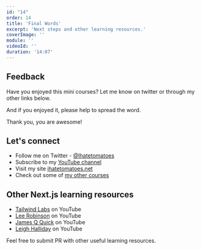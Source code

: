 ```yaml
---
id: "14"
order: 14
title: 'Final Words'
excerpt: 'Next steps and other learning resources.'
coverImage: ''
module: ''
videoId: ''
duration: '14:07'
---
```


## Feedback

Have you enjoyed this mini courses? Let me know on twitter or through my other links below.

And if you enjoyed it, please help to spread the word.

Thank you, you are awesome!

## Let's connect

- Follow me on Twitter - [@Ihatetomatoes](https://twitter.com/ihatetomatoes)
- Subscribe to my [YouTube channel](https://www.youtube.com/channel/UC7O6CntQoAI-wYyJxYiqNUg)
- Visit my site [ihatetomatoes.net](https://ihatetomatoes.net/)
- Check out some of [my other courses](https://ihatetomatoes.net/store/)

## Other Next.js learning resources

- [Tailwind Labs](https://www.youtube.com/channel/UCOe-8z68tgw9ioqVvYM4ddQ) on YouTube
- [Lee Robinson](https://www.youtube.com/user/MaStaleee/videos) on YouTube
- [James Q Quick](https://www.youtube.com/c/JamesQQuick) on YouTube
- [Leigh Halliday](https://www.youtube.com/c/leighhalliday/) on YouTube

Feel free to submit PR with other useful learning resources.
